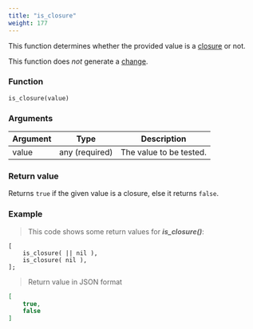 ```yaml
---
title: "is_closure"
weight: 177
---
```


This function determines whether the provided value is a [closure](../../data-types/closure) or not.

This function does *not* generate a [change](../../overview/changes).

### Function

`is_closure(value)`

### Arguments

Argument | Type | Description
-------- | ---- | -----------
value | any (required) | The value to be tested.

### Return value

Returns `true` if the given value is a closure, else it returns `false`.

### Example

> This code shows some return values for ***is_closure()***:

```thingsdb,json_response
[
    is_closure( || nil ),
    is_closure( nil ),
];
```

> Return value in JSON format

```json
[
    true,
    false
]
```
